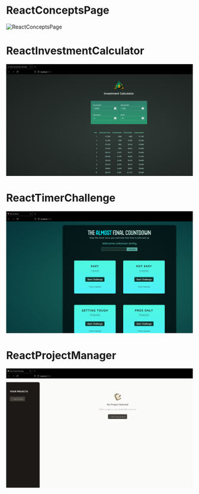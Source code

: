 # ReactConceptsPage

![ReactConceptsPage](Assets/ReactConceptsPage.png)

# ReactInvestmentCalculator

![ReactInvestmentCalculator](Assets/ReactInvestmentCalculator.png)

# ReactTimerChallenge

![ReactTimerChallenge](Assets/ReactTimerChallenge.png)

# ReactProjectManager

![ReactProjectManager](Assets/ReactProjectManager.png)